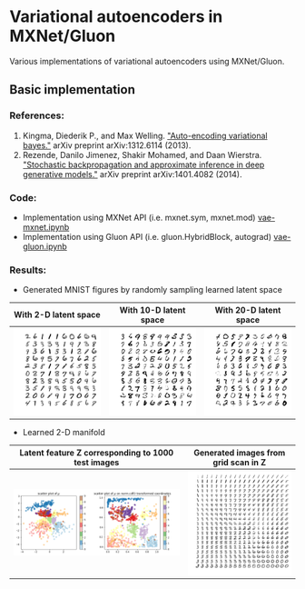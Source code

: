 # Variational autoencoders in MXNet/Gluon

Various implementations of variational autoencoders using MXNet/Gluon.

## Basic implementation

### References:

1. Kingma, Diederik P., and Max Welling.
["Auto-encoding variational bayes."](https://arxiv.org/abs/1312.6114)
arXiv preprint arXiv:1312.6114 (2013).
2. Rezende, Danilo Jimenez, Shakir Mohamed, and Daan Wierstra.
["Stochastic backpropagation and approximate inference in deep generative models."](https://arxiv.org/abs/1401.4082)
 arXiv preprint arXiv:1401.4082 (2014).

### Code:

- Implementation using MXNet API (i.e. mxnet.sym, mxnet.mod) [vae-mxnet.ipynb](basic/vae-mxnet.ipynb)
- Implementation using Gluon API (i.e. gluon.HybridBlock, autograd) [vae-gluon.ipynb](basic/vae-gluon.ipynb)


### Results:

- Generated MNIST figures by randomly sampling learned latent space

With 2-D latent space | With 10-D latent space | With 20-D latent space
--- | --- | ---
![](basic/generated_samples_with_2D_latent_space.png) | ![](basic/generated_samples_with_10D_latent_space.png) |![](basic/generated_samples_with_20D_latent_space.png)

- Learned 2-D manifold

Latent feature Z corresponding to 1000 test images | Generated images from grid scan in Z | 
--- | ---
![](basic/2d_latent_space_for_test_samples.png) | ![](basic/2d_latent_space_scan_for_generation.png)






